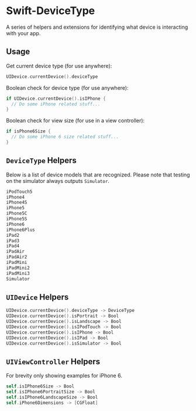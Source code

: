 # Swift-DeviceType
A series of helpers and extensions for identifying what device is interacting with your app.

## Usage

Get current device type (for use anywhere):
```swift
UIDevice.currentDevice().deviceType
```

Boolean check for device type (for use anywhere):
```swift
if UIDevice.currentDevice().isIPhone {
  // Do some iPhone related stuff...
}
```

Boolean check for view size (for use in a view controller):
```swift
if isPhone6Size {
  // Do some iPhone 6 size related stuff...
}
```

## `DeviceType` Helpers
Below is a list of device models that are recognized. Please note that testing on the simulator always outputs `Simulator`.
```swift
iPodTouch5
iPhone4
iPhone4S
iPhone5
iPhone5C
iPhone5S
iPhone6
iPhone6Plus
iPad2
iPad3
iPad4
iPadAir
iPadAir2
iPadMini
iPadMini2
iPadMini3
Simulator
```

## `UIDevice` Helpers
```swift
UIDevice.currentDevice().deviceType -> DeviceType
UIDevice.currentDevice().isPortrait -> Bool
UIDevice.currentDevice().isLandscape -> Bool
UIDevice.currentDevice().isIPodTouch -> Bool
UIDevice.currentDevice().isIPhone -> Bool
UIDevice.currentDevice().isIPad -> Bool
UIDevice.currentDevice().isSimulator -> Bool
```

## `UIViewController` Helpers
For brevity only showing examples for iPhone 6.
```swift
self.isIPhone6Size -> Bool
self.isIPhone6PortraitSize -> Bool
self.isIPhone6LandscapeSize -> Bool
self.iPhone6Dimensions -> [CGFloat]
```
